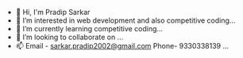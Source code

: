 - 👋 Hi, I'm Pradip Sarkar
- 👀 I’m interested in web development and also competitive coding...
- 🌱 I’m currently learning competitive coding...
- 💞️ I’m looking to collaborate on ...
- 📫 Email - sarkar.pradip2002@gmail.com
      Phone- 9330338139 ...

<!---
sarkarpradip2002/sarkarpradip2002 is a ✨ special ✨ repository because its `README.md` (this file) appears on your GitHub profile.
You can click the Preview link to take a look at your changes.
--->
